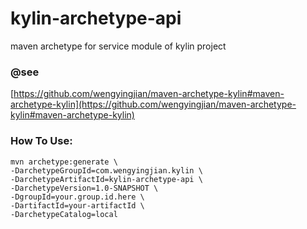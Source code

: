 # kylin-archetype-api
 maven archetype for  service module  of kylin project 


### @see
[https://github.com/wengyingjian/maven-archetype-kylin#maven-archetype-kylin](https://github.com/wengyingjian/maven-archetype-kylin#maven-archetype-kylin)
### How To Use:
```
mvn archetype:generate \
-DarchetypeGroupId=com.wengyingjian.kylin \
-DarchetypeArtifactId=kylin-archetype-api \
-DarchetypeVersion=1.0-SNAPSHOT \
-DgroupId=your.group.id.here \
-DartifactId=your-artifactId \
-DarchetypeCatalog=local
```

